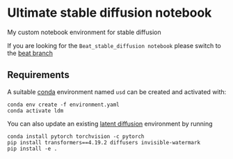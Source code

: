 # Ultimate stable diffusion notebook
My custom notebook environment for stable diffusion

If you are looking for the `Beat_stable_diffusion notebook` please switch to the [beat branch](https://github.com/nicolas-rabault/ultimate_stable_diffusion/tree/beat)

## Requirements
A suitable [conda](https://conda.io/) environment named `usd` can be created
and activated with:

```
conda env create -f environment.yaml
conda activate ldm
```

You can also update an existing [latent diffusion](https://github.com/CompVis/latent-diffusion) environment by running

```
conda install pytorch torchvision -c pytorch
pip install transformers==4.19.2 diffusers invisible-watermark
pip install -e .
```

